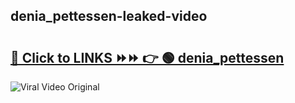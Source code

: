 
 ## denia_pettessen-leaked-video 

# <h2><a href="https://clipsfans.com/denia_pettessen&ref=git">🔗 Click to LINKS ⏩⏩ 👉 🟢 denia_pettessen </a></h2>

<a href="https://clipsfans.com/denia_pettessen&ref=git" rel="nofollow" data-target="animated-image.originalLink"><img src="https://i.ibb.co.com/xMMVF88/686577567.gif" alt="Viral Video Original" style="max-width: 100%; display: inline-block;" data-target="animated-image.originalImage"></a>
